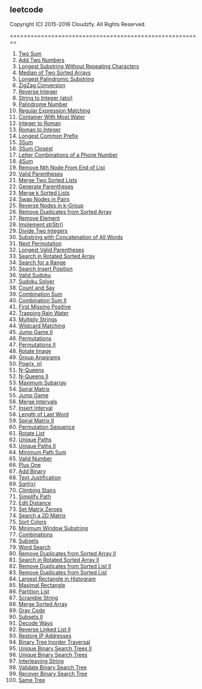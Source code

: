 ## leetcode

Copyright (C) 2015-2016 Cloudzfy. All Rights Reserved.

========================================================

1. [Two Sum](https://github.com/cloudzfy/leetcode/tree/master/src/001.two_sum)
2. [Add Two Numbers](https://github.com/cloudzfy/leetcode/tree/master/src/002.add_two_numbers)
3. [Longest Substring Without Repeating Characters](https://github.com/cloudzfy/leetcode/tree/master/src/003.longest_substring_without_repeating_characters)
4. [Median of Two Sorted Arrays](https://github.com/cloudzfy/leetcode/tree/master/src/004.median_of_two_sorted_arrays)
5. [Longest Palindromic Substring](https://github.com/cloudzfy/leetcode/tree/master/src/005.longest_palindromic_substring)
6. [ZigZag Conversion](https://github.com/cloudzfy/leetcode/tree/master/src/006.zigzag_conversion)
7. [Reverse Integer](https://github.com/cloudzfy/leetcode/tree/master/src/007.reverse_integer)
8. [String to Integer (atoi)](https://github.com/cloudzfy/leetcode/tree/master/src/008.string_to_integer_atoi)
9. [Palindrome Number](https://github.com/cloudzfy/leetcode/tree/master/src/009.palindrome_number)
10. [Regular Expression Matching](https://github.com/cloudzfy/leetcode/tree/master/src/010.regular_expression_matching)
11. [Container With Most Water](https://github.com/cloudzfy/leetcode/tree/master/src/011.container_with_most_water)
12. [Integer to Roman](https://github.com/cloudzfy/leetcode/tree/master/src/012.integer_to_roman)
13. [Roman to Integer](https://github.com/cloudzfy/leetcode/tree/master/src/013.roman_to_integer)
14. [Longest Common Prefix](https://github.com/cloudzfy/leetcode/tree/master/src/014.longest_common_prefix)
15. [3Sum](https://github.com/cloudzfy/leetcode/tree/master/src/015.3sum)
16. [3Sum Closest](https://github.com/cloudzfy/leetcode/tree/master/src/016.3sum_closest)
17. [Letter Combinations of a Phone Number](https://github.com/cloudzfy/leetcode/tree/master/src/017.letter_combinations_of_a_phone_number)
18. [4Sum](https://github.com/cloudzfy/leetcode/tree/master/src/018.4sum)
19. [Remove Nth Node From End of List](https://github.com/cloudzfy/leetcode/tree/master/src/019.remove_nth_node_from_end_of_list)
20. [Valid Parentheses](https://github.com/cloudzfy/leetcode/tree/master/src/020.valid_parentheses)
21. [Merge Two Sorted Lists](https://github.com/cloudzfy/leetcode/tree/master/src/021.merge_two_sorted_lists)
22. [Generate Parentheses](https://github.com/cloudzfy/leetcode/tree/master/src/022.generate_parentheses)
23. [Merge k Sorted Lists](https://github.com/cloudzfy/leetcode/tree/master/src/023.merge_k_sorted_lists)
24. [Swap Nodes in Pairs](https://github.com/cloudzfy/leetcode/tree/master/src/024.swap_nodes_in_pairs)
25. [Reverse Nodes in k-Group](https://github.com/cloudzfy/leetcode/tree/master/src/025.reverse_nodes_in_k_group)
26. [Remove Duplicates from Sorted Array](https://github.com/cloudzfy/leetcode/tree/master/src/026.remove_duplicates_from_sorted_array)
27. [Remove Element](https://github.com/cloudzfy/leetcode/tree/master/src/027.remove_element)
28. [Implement strStr()](https://github.com/cloudzfy/leetcode/tree/master/src/028.implement_strstr)
29. [Divide Two Integers](https://github.com/cloudzfy/leetcode/tree/master/src/029.divide_two_integers)
30. [Substring with Concatenation of All Words](https://github.com/cloudzfy/leetcode/tree/master/src/030.substring_with_concatenation_of_all_words)
31. [Next Permutation](https://github.com/cloudzfy/leetcode/tree/master/src/031.next_permutation)
32. [Longest Valid Parentheses](https://github.com/cloudzfy/leetcode/tree/master/src/032.longest_valid_parentheses)
33. [Search in Rotated Sorted Array](https://github.com/cloudzfy/leetcode/tree/master/src/033.search_in_rotated_sorted_array)
34. [Search for a Range](https://github.com/cloudzfy/leetcode/tree/master/src/034.search_for_a_range)
35. [Search Insert Position](https://github.com/cloudzfy/leetcode/tree/master/src/035.search_insert_position)
36. [Valid Sudoku](https://github.com/cloudzfy/leetcode/tree/master/src/036.valid_sudoku)
37. [Sudoku Solver](https://github.com/cloudzfy/leetcode/tree/master/src/037.sudoku_solver)
38. [Count and Say](https://github.com/cloudzfy/leetcode/tree/master/src/038.count_and_say)
39. [Combination Sum](https://github.com/cloudzfy/leetcode/tree/master/src/039.combination_sum)
40. [Combination Sum II](https://github.com/cloudzfy/leetcode/tree/master/src/040.combination_sum_ii)
41. [First Missing Positive](https://github.com/cloudzfy/leetcode/tree/master/src/041.first_missing_positive)
42. [Trapping Rain Water](https://github.com/cloudzfy/leetcode/tree/master/src/042.trapping_rain_water)
43. [Multiply Strings](https://github.com/cloudzfy/leetcode/tree/master/src/043.multiply_strings)
44. [Wildcard Matching](https://github.com/cloudzfy/leetcode/tree/master/src/044.wildcard_matching)
45. [Jump Game II](https://github.com/cloudzfy/leetcode/tree/master/src/045.jump_game_ii)
46. [Permutations](https://github.com/cloudzfy/leetcode/tree/master/src/046.permutations)
47. [Permutations II](https://github.com/cloudzfy/leetcode/tree/master/src/047.permutations_ii)
48. [Rotate Image](https://github.com/cloudzfy/leetcode/tree/master/src/048.rotate_image)
49. [Group Anagrams](https://github.com/cloudzfy/leetcode/tree/master/src/049.group_anagrams)
50. [Pow(x, n)](https://github.com/cloudzfy/leetcode/tree/master/src/050.pow_x_n)
51. [N-Queens](https://github.com/cloudzfy/leetcode/tree/master/src/)
52. [N-Queens II]()
53. [Maximum Subarray]()
54. [Spiral Matrix]()
55. [Jump Game]()
56. [Merge Intervals]()
57. [Insert Interval]()
58. [Length of Last Word]()
59. [Spiral Matrix II]()
60. [Permutation Sequence]()
61. [Rotate List]()
62. [Unique Paths]()
63. [Unique Paths II]()
64. [Minimum Path Sum]()
65. [Valid Number]()
66. [Plus One]()
67. [Add Binary]()
68. [Text Justification]()
69. [Sqrt(x)]()
70. [Climbing Stairs]()
71. [Simplify Path]()
72. [Edit Distance]()
73. [Set Matrix Zeroes]()
74. [Search a 2D Matrix]()
75. [Sort Colors]()
76. [Minimum Window Substring]()
77. [Combinations]()
78. [Subsets]()
79. [Word Search]()
80. [Remove Duplicates from Sorted Array II]()
81. [Search in Rotated Sorted Array II]()
82. [Remove Duplicates from Sorted List II]()
83. [Remove Duplicates from Sorted List]()
84. [Largest Rectangle in Histogram]()
85. [Maximal Rectangle]()
86. [Partition List]()
87. [Scramble String]()
88. [Merge Sorted Array]()
89. [Gray Code]()
90. [Subsets II]()
91. [Decode Ways]()
92. [Reverse Linked List II]()
93. [Restore IP Addresses]()
94. [Binary Tree Inorder Traversal]()
95. [Unique Binary Search Trees II]()
96. [Unique Binary Search Trees]()
97. [Interleaving String]()
98. [Validate Binary Search Tree]()
99. [Recover Binary Search Tree]()
100. [Same Tree]()
